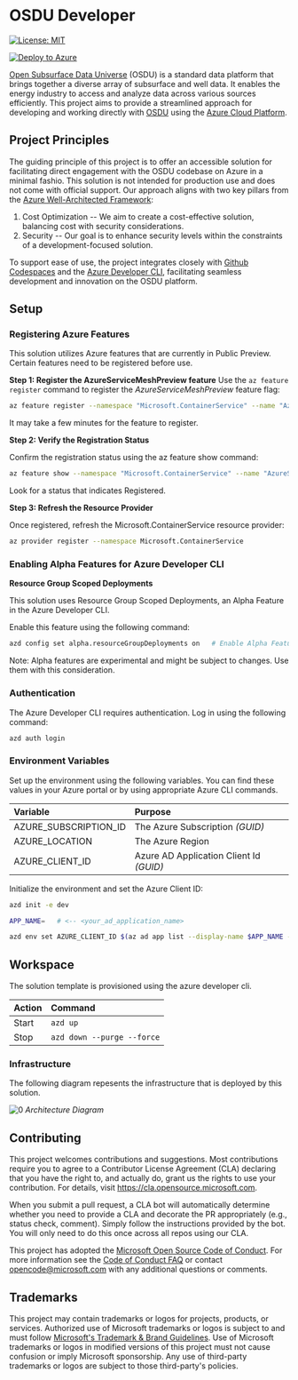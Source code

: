 # OSDU Developer

[![License: MIT](https://img.shields.io/badge/License-MIT-yellow.svg)](https://opensource.org/licenses/MIT)

[![Deploy to Azure](https://aka.ms/deploytoazurebutton)](https://portal.azure.com/#create/Microsoft.Template/uri/https%3A%2F%2Fraw.githubusercontent.com%2FAzure%2Fosdu-developer%2Fazuredeploy.json)


[Open Subsurface Data Universe](https://osduforum.org) (OSDU) is a standard data platform that brings together a diverse array of subsurface and well data. It enables the energy industry to access and analyze data across various sources efficiently. This project aims to provide a streamlined approach for developing and working directly with [OSDU](https://community.opengroup.org/osdu/platform) using the [Azure Cloud Platform](https://azure.microsoft.com/).


## Project Principles

The guiding principle of this project is to offer an accessible solution for facilitating direct engagement with the OSDU codebase on Azure in a minimal fashio. This solution is not intended for production use and does not come with official support. Our approach aligns with two key pillars from the [Azure Well-Architected Framework](https://learn.microsoft.com/en-us/azure/well-architected/what-is-well-architected-framework):

1. Cost Optimization -- We aim to create a cost-effective solution, balancing cost with security considerations.
2. Security -- Our goal is to enhance security levels within the constraints of a development-focused solution.

To support ease of use, the project integrates closely with [Github Codespaces](https://github.com/features/codespaces) and the [Azure Developer CLI](https://learn.microsoft.com/en-us/azure/developer/azure-developer-cli/), facilitating seamless development and innovation on the OSDU platform.


## Setup

### Registering Azure Features

This solution utilizes Azure features that are currently in Public Preview. Certain features need to be registered before use.

**Step 1: Register the AzureServiceMeshPreview feature**
Use the `az feature register` command to register the _AzureServiceMeshPreview_ feature flag:

```bash
az feature register --namespace "Microsoft.ContainerService" --name "AzureServiceMeshPreview"
```

It may take a few minutes for the feature to register.


**Step 2: Verify the Registration Status**

Confirm the registration status using the az feature show command:

```bash
az feature show --namespace "Microsoft.ContainerService" --name "AzureServiceMeshPreview"
```

Look for a status that indicates Registered.

**Step 3: Refresh the Resource Provider**

Once registered, refresh the Microsoft.ContainerService resource provider:

```bash
az provider register --namespace Microsoft.ContainerService
```

### Enabling Alpha Features for Azure Developer CLI

**Resource Group Scoped Deployments**

This solution uses Resource Group Scoped Deployments, an Alpha Feature in the Azure Developer CLI.

Enable this feature using the following command:

```bash
azd config set alpha.resourceGroupDeployments on   # Enable Alpha Feature
```

Note: Alpha features are experimental and might be subject to changes. Use them with this consideration.


### Authentication

The Azure Developer CLI requires authentication.  Log in using the following command:

```bash
azd auth login
```

### Environment Variables

Set up the environment using the following variables. You can find these values in your Azure portal or by using appropriate Azure CLI commands.


| Variable              | Purpose                                 |
| :-------------------- | :-------------------------------------- |
| AZURE_SUBSCRIPTION_ID | The Azure Subscription _(GUID)_         |
| AZURE_LOCATION        | The Azure Region                        |
| AZURE_CLIENT_ID       | Azure AD Application Client Id _(GUID)_ |

Initialize the environment and set the Azure Client ID:

```bash
azd init -e dev

APP_NAME=   # <-- <your_ad_application_name>

azd env set AZURE_CLIENT_ID $(az ad app list --display-name $APP_NAME --query "[].appId" -otsv)
```



## Workspace

The solution template is provisioned using the azure developer cli.

| Action | Command                    |
| :----- | :------------------------- |
| Start  | `azd up`                   |
| Stop   | `azd down --purge --force` |


### Infrastructure

The following diagram repesents the infrastructure that is deployed by this solution.

![[0]][0]
_Architecture Diagram_


## Contributing

This project welcomes contributions and suggestions.  Most contributions require you to agree to a
Contributor License Agreement (CLA) declaring that you have the right to, and actually do, grant us
the rights to use your contribution. For details, visit https://cla.opensource.microsoft.com.

When you submit a pull request, a CLA bot will automatically determine whether you need to provide
a CLA and decorate the PR appropriately (e.g., status check, comment). Simply follow the instructions
provided by the bot. You will only need to do this once across all repos using our CLA.

This project has adopted the [Microsoft Open Source Code of Conduct](https://opensource.microsoft.com/codeofconduct/).
For more information see the [Code of Conduct FAQ](https://opensource.microsoft.com/codeofconduct/faq/) or
contact [opencode@microsoft.com](mailto:opencode@microsoft.com) with any additional questions or comments.

## Trademarks

This project may contain trademarks or logos for projects, products, or services. Authorized use of Microsoft 
trademarks or logos is subject to and must follow 
[Microsoft's Trademark & Brand Guidelines](https://www.microsoft.com/en-us/legal/intellectualproperty/trademarks/usage/general).
Use of Microsoft trademarks or logos in modified versions of this project must not cause confusion or imply Microsoft sponsorship.
Any use of third-party trademarks or logos are subject to those third-party's policies.

[0]: docs/images/architecture.png "Architecture Diagram"